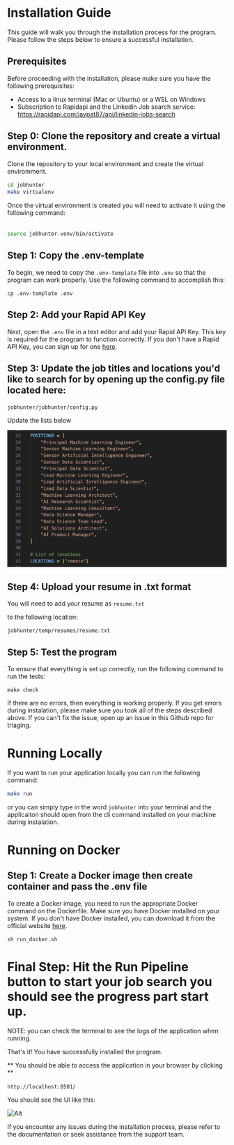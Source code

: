 # Installation Guide

This guide will walk you through the installation process for the program. Please follow the steps below to ensure a successful installation.

## Prerequisites

Before proceeding with the installation, please make sure you have the following prerequisites:

- Access to a linux terminal (Mac or Ubuntu) or a WSL on Windows
- Subscription to Rapidapi and the Linkedin Job search service: https://rapidapi.com/jaypat87/api/linkedin-jobs-search

## Step 0: Clone the repository and create a virtual environment.
Clone the repository to your local environment and create the virtual enviromment.

```bash
cd jobhunter
make virtualenv
```

Once the virtual environment is created you will need to activate it using the following command:

```bash

source jobhunter-venv/bin/activate
```


## Step 1: Copy the .env-template

To begin, we need to copy the `.env-template` file into `.env` so that the program can work properly. Use the following command to accomplish this:

```shell
cp .env-template .env
```

## Step 2: Add your Rapid API Key

Next, open the `.env` file in a text editor and add your Rapid API Key. This key is required for the program to function correctly. If you don't have a Rapid API Key, you can sign up for one [here](https://www.rapidapi.com/).


## Step 3: Update the job titles and locations you'd like to search for by opening up the config.py file located here: 

```shell
jobhunter/jobhunter/config.py
```

Update the lists below

![Alt](images/image_job_config.png)


## Step 4: Upload your resume in .txt format

You will need to add your resume as ```resume.txt```

to the following location:

```
jobhunter/temp/resumes/resume.txt
```

## Step 5: Test the program

To ensure that everything is set up correctly, run the following command to run the tests:

```shell
make check
```

If there are no errors, then everything is working properly. If you get errors during instalation, please make sure you took all of the steps described above. If you can't fix the issue, open up an issue in this Github repo for triaging. 


# Running Locally

If you want to run your application locally you can run the following command: 

```bash
make run
```


or you can simply type in the word ```jobhunter``` into your terminal and the applicaiton should open from the cli command installed on your machine during instalation.

# Running on Docker


## Step 1: Create a Docker image then create container and pass the .env file

To create a Docker image, you need to run the appropriate Docker command on the Dockerfile. Make sure you have Docker installed on your system. If you don't have Docker installed, you can download it from the official website [here](https://www.docker.com/products/docker-desktop).

```shell
sh run_docker.sh
```

# Final Step: Hit the Run Pipeline button to start your job search you should see the progress part start up.

NOTE: you can check the terminal to see the logs of the application when running.


That's it! You have successfully installed the program. 

** You should be able to access the application in your browser by clicking **

```http://localhost:8501/```


You should see the UI like this:

![Alt](images/image_ui_pipelinemanager.png)


If you encounter any issues during the installation process, please refer to the documentation or seek assistance from the support team.
